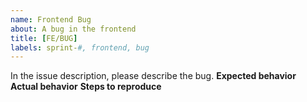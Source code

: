 ```yaml
---
name: Frontend Bug
about: A bug in the frontend
title: [FE/BUG]
labels: sprint-#, frontend, bug
---
```


In the issue description, please describe the bug.
**Expected behavior**
**Actual behavior**
**Steps to reproduce**